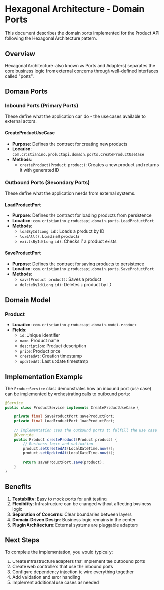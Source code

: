 # Hexagonal Architecture - Domain Ports

This document describes the domain ports implemented for the Product API following the Hexagonal Architecture pattern.

## Overview

Hexagonal Architecture (also known as Ports and Adapters) separates the core business logic from external concerns through well-defined interfaces called "ports".

## Domain Ports

### Inbound Ports (Primary Ports)
These define what the application can do - the use cases available to external actors.

#### CreateProductUseCase
- **Purpose**: Defines the contract for creating new products
- **Location**: `com.cristianino.productapi.domain.ports.CreateProductUseCase`
- **Methods**:
  - `createProduct(Product product)`: Creates a new product and returns it with generated ID

### Outbound Ports (Secondary Ports)
These define what the application needs from external systems.

#### LoadProductPort
- **Purpose**: Defines the contract for loading products from persistence
- **Location**: `com.cristianino.productapi.domain.ports.LoadProductPort`
- **Methods**:
  - `loadById(Long id)`: Loads a product by ID
  - `loadAll()`: Loads all products
  - `existsById(Long id)`: Checks if a product exists

#### SaveProductPort
- **Purpose**: Defines the contract for saving products to persistence
- **Location**: `com.cristianino.productapi.domain.ports.SaveProductPort`
- **Methods**:
  - `save(Product product)`: Saves a product
  - `deleteById(Long id)`: Deletes a product by ID

## Domain Model

### Product
- **Location**: `com.cristianino.productapi.domain.model.Product`
- **Fields**:
  - `id`: Unique identifier
  - `name`: Product name
  - `description`: Product description
  - `price`: Product price
  - `createdAt`: Creation timestamp
  - `updatedAt`: Last update timestamp

## Implementation Example

The `ProductService` class demonstrates how an inbound port (use case) can be implemented by orchestrating calls to outbound ports:

```java
@Service
public class ProductService implements CreateProductUseCase {
    
    private final SaveProductPort saveProductPort;
    private final LoadProductPort loadProductPort;
    
    // Implementation uses the outbound ports to fulfill the use case
    @Override
    public Product createProduct(Product product) {
        // Business logic and validation
        product.setCreatedAt(LocalDateTime.now());
        product.setUpdatedAt(LocalDateTime.now());
        
        return saveProductPort.save(product);
    }
}
```

## Benefits

1. **Testability**: Easy to mock ports for unit testing
2. **Flexibility**: Infrastructure can be changed without affecting business logic
3. **Separation of Concerns**: Clear boundaries between layers
4. **Domain-Driven Design**: Business logic remains in the center
5. **Plugin Architecture**: External systems are pluggable adapters

## Next Steps

To complete the implementation, you would typically:

1. Create infrastructure adapters that implement the outbound ports
2. Create web controllers that use the inbound ports
3. Configure dependency injection to wire everything together
4. Add validation and error handling
5. Implement additional use cases as needed